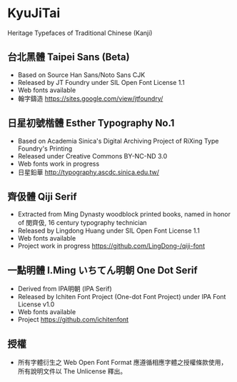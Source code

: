 # KyuJiTai
Heritage Typefaces of Traditional Chinese (Kanji)

## 台北黑體 Taipei Sans (Beta)
- Based on Source Han Sans/Noto Sans CJK
- Released by JT Foundry under SIL Open Font License 1.1
- Web fonts available
- 翰字鑄造 https://sites.google.com/view/jtfoundry/

## 日星初號楷體 Esther Typography No.1
- Based on Academia Sinica's Digital Archiving Project of RiXing Type Foundry's Printing
- Released under Creative Commons BY-NC-ND 3.0
- Web fonts work in progress
- 日星鉛華 http://typography.ascdc.sinica.edu.tw/

## 齊伋體 Qiji Serif
- Extracted from Ming Dynasty woodblock printed books, named in honor of 閔齊伋, 16 century typography technician
- Released by Lingdong Huang under SIL Open Font License 1.1
- Web fonts available
- Project work in progress https://github.com/LingDong-/qiji-font
## 一點明體 I.Ming いちてん明朝 One Dot Serif
- Derived from IPA明朝 (IPA Serif)
- Released by Ichiten Font Project (One-dot Font Project) under IPA Font License v1.0
- Web fonts available
- Project https://github.com/ichitenfont

## 授權
- 所有字體衍生之 Web Open Font Format 應遵循相應字體之授權條款使用，所有說明文件以 The Unlicense 釋出。
